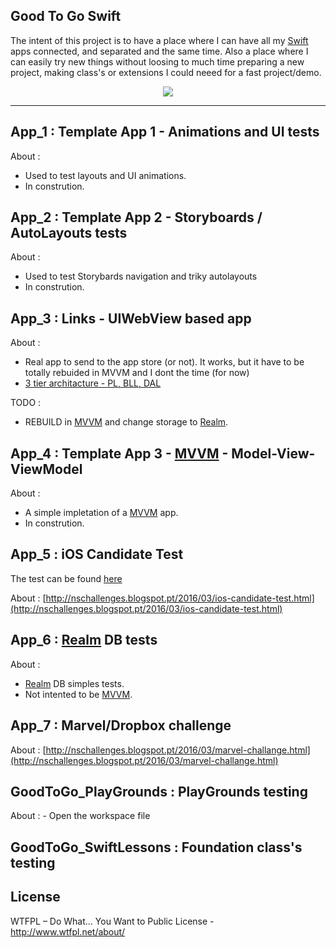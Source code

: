 Good To Go Swift
-----

The intent of this project is to have a place where I can have all my [Swift](https://developer.apple.com/swift/) apps connected, and separated and the same time. Also a place where I can easily try new things without loosing to much time preparing a new project, making class's or extensions I could neeed for a fast project/demo. 

<p align="center">
<img src="https://github.com/ricardopsantos/GoodToGo_Swift/blob/master/G2GLogo.png">
</p>

-----

## App_1 : Template App 1 - Animations and UI tests
About :
- Used to test layouts and UI animations.
- In constrution.

## App_2 : Template App 2 - Storyboards / AutoLayouts tests
About :
- Used to test Storybards navigation and triky autolayouts
- In constrution.

## App_3 : Links - UIWebView based app
About :
- Real app to send to the app store (or not). It works, but it have to be totally rebuided in MVVM and I dont the time (for now)
- [3 tier architacture - PL, BLL, DAL](https://www.techopedia.com/definition/24649/three-tier-architecture.)


TODO :
- REBUILD in [MVVM](https://en.wikipedia.org/wiki/Model%E2%80%93view%E2%80%93viewmodel) and change storage to [Realm](https://realm.io/).

## App_4 : Template App 3 - [MVVM](https://en.wikipedia.org/wiki/Model%E2%80%93view%E2%80%93viewmodel) - Model-View-ViewModel
About :
- A simple impletation of a [MVVM](https://en.wikipedia.org/wiki/Model%E2%80%93view%E2%80%93viewmodel) app.
- In constrution.

## App_5 : iOS Candidate Test

The test can be found [here](https://docs.google.com/document/d/196_oDP1A4dxwuBElkxhXSNiD7TDSuVFpzO8NwqFhLYA/edit)

About : [http://nschallenges.blogspot.pt/2016/03/ios-candidate-test.html](http://nschallenges.blogspot.pt/2016/03/ios-candidate-test.html)

## App_6 : [Realm](https://realm.io/) DB tests
About :
- [Realm](https://realm.io/) DB simples tests.
- Not intented to be [MVVM](https://en.wikipedia.org/wiki/Model%E2%80%93view%E2%80%93viewmodel).

## App_7 : Marvel/Dropbox challenge
About : [http://nschallenges.blogspot.pt/2016/03/marvel-challange.html](http://nschallenges.blogspot.pt/2016/03/marvel-challange.html)

## GoodToGo_PlayGrounds : PlayGrounds testing
About  : 
    - Open the workspace file

## GoodToGo_SwiftLessons : Foundation class's testing

## License

WTFPL – Do What... You Want to Public License - http://www.wtfpl.net/about/
